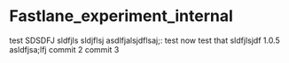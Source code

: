 # Fastlane_experiment_internal
test
SDSDFJ
sldfjls
sldjflsj
asdlfjalsjdflsaj;:
test now test that
sldfjlsjdf
1.0.5
asldfjsa;lfj
commit 2
commit 3
